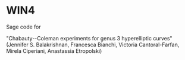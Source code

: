 # WIN4

Sage code for

"Chabauty--Coleman experiments for genus 3 hyperelliptic curves" (Jennifer S. Balakrishnan, Francesca Bianchi, Victoria Cantoral-Farfan, Mirela Ciperiani, Anastassia Etropolski)

